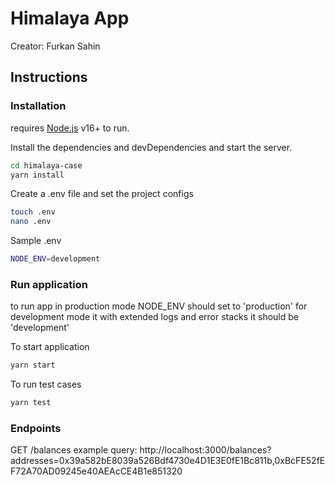 # Himalaya App
Creator: Furkan Sahin
## Instructions
### Installation

requires [Node.js](https://nodejs.org/) v16+ to run.

Install the dependencies and devDependencies and start the server.

```sh
cd himalaya-case
yarn install
```

Create a .env file and set the project configs
```sh
touch .env
nano .env
```

Sample .env
```sh
NODE_ENV=development
```

### Run application

to run app in production mode NODE_ENV should set to 'production'
for development mode it with extended logs and error stacks it should be 'development'

To start application
```sh
yarn start
```

To run test cases
```sh
yarn test
```

### Endpoints

GET /balances example query:
http://localhost:3000/balances?addresses=0x39a582bE8039a526Bdf4730e4D1E3E0fE1Bc811b,0xBcFE52fEF72A70AD09245e40AEAcCE4B1e851320
